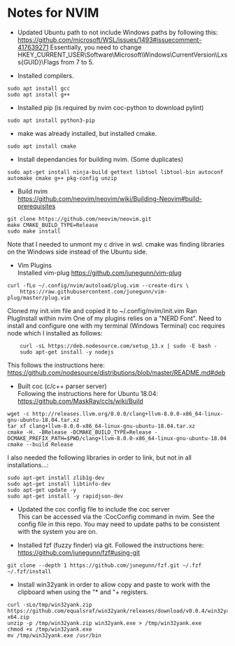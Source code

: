 # Notes for NVIM
- Updated Ubuntu path to not include Windows paths by following this:  
https://github.com/microsoft/WSL/issues/1493#issuecomment-417639271
Essentially, you need to change HKEY_CURRENT_USER\Software\Microsoft\Windows\CurrentVersion\Lxss\{GUID}\Flags from 7 to 5.

- Installed compilers.

```
sudo apt install gcc  
sudo apt install g++
```

- Installed pip (is required by nvim coc-python to download pylint)  
```
sudo apt install python3-pip  
```

- make was already installed, but installed cmake.

```
sudo apt install cmake
```

- Install dependancies for building nvim. (Some duplicates)

```
sudo apt-get install ninja-build gettext libtool libtool-bin autoconf automake cmake g++ pkg-config unzip
```

- Build nvim  
https://github.com/neovim/neovim/wiki/Building-Neovim#build-prerequisites

```
git clone https://github.com/neovim/neovim.git  
make CMAKE_BUILD_TYPE=Release  
sudo make install
```

Note that I needed to unmont my c drive in wsl. cmake was finding libraries on the Windows side instead of the Ubuntu side.

- Vim Plugins  
Installed vim-plug
https://github.com/junegunn/vim-plug

```
curl -fLo ~/.config/nvim/autoload/plug.vim --create-dirs \  
    https://raw.githubusercontent.com/junegunn/vim-plug/master/plug.vim
```

Cloned my init.vim file and copied it to ~/.config/nvim/init.vim
Ran PlugInstall within nvim
One of my plugins relies on a "NERD Font". Need to install and configure one with my terminal (Windows Terminal)
coc requires node which I installed as follows:

```
    curl -sL https://deb.nodesource.com/setup_13.x | sudo -E bash -  
    sudo apt-get install -y nodejs
```

This follows the instructions here: https://github.com/nodesource/distributions/blob/master/README.md#deb

- Built coc (c/c++ parser server)  
Following the instructions here for Ubuntu 18.04: https://github.com/MaskRay/ccls/wiki/Build

```
wget -c http://releases.llvm.org/8.0.0/clang+llvm-8.0.0-x86_64-linux-gnu-ubuntu-18.04.tar.xz  
tar xf clang+llvm-8.0.0-x86_64-linux-gnu-ubuntu-18.04.tar.xz  
cmake -H. -BRelease -DCMAKE_BUILD_TYPE=Release -DCMAKE_PREFIX_PATH=$PWD/clang+llvm-8.0.0-x86_64-linux-gnu-ubuntu-18.04  
cmake --build Release
```

I also needed the following libraries in order to link, but not in all installations...:  
```
sudo apt-get install zlib1g-dev  
sudo apt-get install libtinfo-dev
sudo apt-get update -y
sudo apt-get install -y rapidjson-dev
```

- Updated the coc config file to include the coc server  
This can be accessed via the :CocConfig command in nvim.
See the config file in this repo. You may need to update paths to be consistent with the system you are on.

- Installed fzf (fuzzy finder) via git. Followed the instructions here:  
https://github.com/junegunn/fzf#using-git  
```
git clone --depth 1 https://github.com/junegunn/fzf.git ~/.fzf
~/.fzf/install
```

- Install win32yank in order to allow copy and paste to work with the clipboard
when using the "* and "+ registers.
```
curl -sLo/tmp/win32yank.zip https://github.com/equalsraf/win32yank/releases/download/v0.0.4/win32yank-x64.zip
unzip -p /tmp/win32yank.zip win32yank.exe > /tmp/win32yank.exe
chmod +x /tmp/win32yank.exe
mv /tmp/win32yank.exe /usr/bin
```
